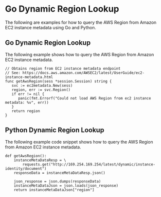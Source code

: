 # Go Dynamic Region Lookup<a name="go-and-python-dynamic-region-lookup"></a>

 The following are examples for how to query the AWS Region from Amazon EC2 instance metadata using Go and Python\. 

## Go Dynamic Region Lookup<a name="go-dynamic-region-lookup"></a>

The following example shows how to query the AWS Region from Amazon EC2 instance metadata\. 

```
// Obtains region from EC2 instance metadata endpoint
// See: https://docs.aws.amazon.com/AWSEC2/latest/UserGuide/ec2-instance-metadata.html
func getAwsRegion(sess *session.Session) string {
   svc := ec2metadata.New(sess)
   region, err := svc.Region()
   if err != nil {
      panic(fmt.Errorf("Could not load AWS Region from ec2 instance metadata: %v", err))
   }
   return region
}
```

## Python Dynamic Region Lookup<a name="python-dynamic-region-lookup"></a>

 The following example code snippet shows how to query the AWS Region from Amazon EC2 instance metadata\.

```
def getAwsRegion():
    instanceMetaDataResp = \
        requests.get("http://169.254.169.254/latest/dynamic/instance-identity/document")
    responseData = instanceMetaDataResp.json()

    json_response = json.dumps(responseData)
    instanceMetaDataJson = json.loads(json_response)
    return instanceMetaDataJson["region"]
```